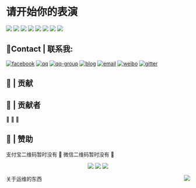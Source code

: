 # 请开始你的表演
![](https://img.shields.io/badge/linux-%E5%B8%B8%E8%A7%84%E4%B8%80%E9%94%AE%E8%84%9A%E6%9C%AC-green.svg)
![](https://img.shields.io/badge/baibai-love%20linux%20and%20sec-blue.svg)
![](https://img.shields.io/badge/%E7%89%9B%E9%80%BC-%E8%84%9A%E6%9C%AC-red.svg)
![](https://img.shields.io/badge/%E5%AE%89%E5%85%A8-%E8%84%9A%E6%9C%AC-ff69b4.svg)
![](https://img.shields.io/badge/python-%E5%AE%89%E5%85%A8%E5%92%8C%E8%BF%90%E7%BB%B4%E8%84%9A%E6%9C%AC-brightgreen.svg)
![](https://img.shields.io/badge/%E5%AE%89%E5%85%A8-%E4%BB%A3%E7%A0%81%E5%AE%A1%E8%AE%A1-yellow.svg)
![](https://img.shields.io/badge/all-%E5%AD%A6%E4%B9%A0%E8%B5%84%E6%96%99-yellowgreen.svg)
![](https://img.shields.io/badge/%E8%BF%90%E7%BB%B4-%E9%9D%A2%E8%AF%95%E5%92%8C%E7%AC%94%E8%AF%95%E9%A2%98%E6%B5%B7%E6%88%98%E6%9C%AF-lightgrey.svg)

## :email:Contact | 联系我:

[![facebook](http://jaywcjlove.github.io/sb/p/facebook.svg)]()
[![qq](https://github.com/justbaibai/linux-shell/blob/master/ico/qq.svg)]()
[![qq-group](https://github.com/justbaibai/linux-shell/blob/master/ico/group.svg)]()
[![blog](https://github.com/justbaibai/linux-shell/blob/master/ico/linux.svg)]() 
[![email](https://github.com/justbaibai/linux-shell/blob/master/ico/email.svg)]()
[![weibo](https://github.com/justbaibai/linux-shell/blob/master/ico/weibo.svg)]()
[![gitter](https://github.com/justbaibai/linux-shell/blob/master/ico/gitter.svg)]()


## :beers: | 贡献

## :busts_in_silhouette: | 贡献者
:hankey:  :poop:  :shit:

## :lipstick: | 赞助

支付宝二维码暂时没有 :bug:   微信二维码暂时没有 :bug:

<p align="center">
<img src="https://s1.ax1x.com/2018/10/08/iJn5JU.jpg">
<img src="https://s1.ax1x.com/2018/10/08/iJuytK.jpg">
<img src="https://s1.ax1x.com/2020/05/16/Y6mvqJ.jpg">
 </p>


<a href="#"><img align="right" src="https://s1.ax1x.com/2020/05/16/Y6ntds.png" border="0"></a>

关于运维的东西  
